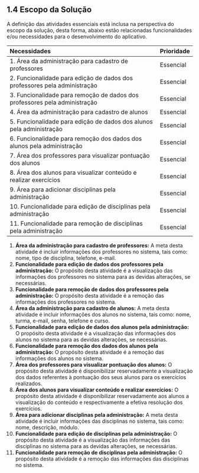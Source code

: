 ## 1.4 Escopo da Solução

A definição das atividades essenciais está inclusa na perspectiva do escopo da solução, desta forma, abaixo estão relacionadas funcionalidades e/ou necessidades para o desenvolvimento do aplicativo.

| **Necessidades** | **Prioridade** |
| :--- | :--- |
| 1. Área da administração para cadastro de professores | Essencial |
| 2. Funcionalidade para edição de dados dos professores pela administração | Essencial |
| 3. Funcionalidade para remoção de dados dos professores pela administração | Essencial |
| 4. Área da administração para cadastro de alunos | Essencial |
| 5. Funcionalidade para edição de dados dos alunos pela administração | Essencial |
| 6. Funcionalidade para remoção dos dados dos alunos pela administração | Essencial |
| 7. Área dos professores para visualizar pontuação dos alunos | Essencial |
| 8. Área dos alunos para visualizar conteúdo e realizar exercícios | Essencial |
| 9. Área para adicionar disciplinas pela administração | Essencial |
| 10. Funcionalidade para edição de disciplinas pela administração | Essencial |
| 11. Funcionalidade para remoção de disciplinas pela administração | Essencial |

1. **Área da administração para cadastro de professores:**
   A meta desta atividade é incluir informações dos professores no sistema, tais como: nome, tipo de disciplina, telefone, e-mail.
2. **Funcionalidade para edição de dados dos professores pela administração:**
   O propósito desta atividade é a visualização das informações dos professores no sistema para as devidas alterações, se necessárias.
3. **Funcionalidade para remoção de dados dos professores pela administração:**
   O propósito desta atividade é a remoção das informações dos professores no sistema.
4. **Área da administração para cadastro de alunos:**
   A meta desta atividade é incluir informações dos alunos no sistema, tais como: nome, turma, e-mail, senha, telefone e curso.
5. **Funcionalidade para edição de dados dos alunos pela administração:**
   O propósito desta atividade é a visualização das informações dos alunos no sistema para as devidas alterações, se necessárias.
6. **Funcionalidade para remoção dos dados dos alunos pela administração:**
   O propósito desta atividade é a remoção das informações dos alunos no sistema.
7. **Área dos professores para visualizar pontuação dos alunos:**
   O propósito desta atividade é disponibilizar reservadamente a visualização dos dados referentes à pontuação dos seus alunos para os exercícios realizados.
8. **Área dos alunos para visualizar conteúdo e realizar exercícios:**
   O propósito desta atividade é disponibilizar reservadamente aos alunos a visualização do conteúdo e respectivamente a efetiva resolução dos exercícios.
9. **Área para adicionar disciplinas pela administração:**
   A meta desta atividade é incluir informações das disciplinas no sistema, tais como: nome, descrição, módulo.
10. **Funcionalidade para edição de disciplinas pela administração:**
    O propósito desta atividade é a visualização das informações das disciplinas no sistema para as devidas alterações, se necessárias.
11. **Funcionalidade para remoção de disciplinas pela administração:**
    O propósito desta atividade é a remoção das informações das disciplinas no sistema.

### 



